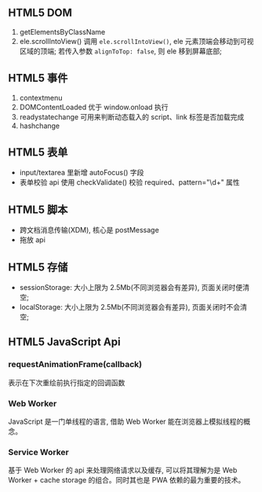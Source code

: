 ## HTML5 DOM
1. getElementsByClassName
2. ele.scrollIntoView()
调用 `ele.scrollIntoView()`, ele 元素顶端会移动到可视区域的顶端; 若传入参数 `alignToTop: false`, 则 ele 移到屏幕底部;

## HTML5 事件
1. contextmenu
2. DOMContentLoaded
优于 window.onload 执行
3. readystatechange
可用来判断动态载入的 script、link 标签是否加载完成
4. hashchange

## HTML5 表单
- input/textarea 里新增 autoFocus() 字段
- 表单校验 api
使用 checkValidate() 校验 required、pattern="\d+" 属性

## HTML5 脚本
- 跨文档消息传输(XDM), 核心是 postMessage
- 拖放 api

## HTML5 存储
- sessionStorage: 大小上限为 2.5Mb(不同浏览器会有差异), 页面关闭时便清空;
- localStorage: 大小上限为 2.5Mb(不同浏览器会有差异), 页面关闭时不会清空;

## HTML5 JavaScript Api
### requestAnimationFrame(callback)
表示在下次重绘前执行指定的回调函数

### Web Worker
JavaScript 是一门单线程的语言, 借助 Web Worker 能在浏览器上模拟线程的概念。

### Service Worker
基于 Web Worker 的 api 来处理网络请求以及缓存, 可以将其理解为是 Web Worker + cache storage 的组合。同时其也是 PWA 依赖的最为重要的技术。